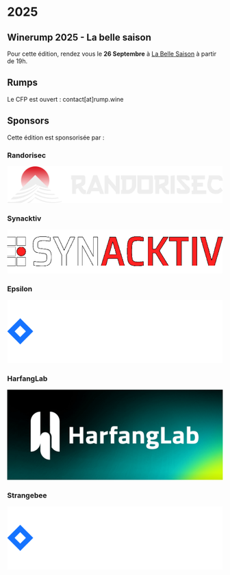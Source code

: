 # 2025

## Winerump 2025 - La belle saison

Pour cette édition, rendez vous le **26 Septembre** à [La Belle Saison](https://maps.app.goo.gl/X2wfp2rte3S8VUSf9) à partir de 19h.

## Rumps

Le CFP est ouvert : contact[at]rump.wine

## Sponsors

Cette édition est sponsorisée par :

### Randorisec

![](./medias/randorisec.png)

### Synacktiv

![](./medias/synacktiv.png)

### Epsilon 
![](./medias/epsilon.svg)

### HarfangLab 

![](./medias/harfanglab.png)

### Strangebee
![](./medias/epsilon.svg)
